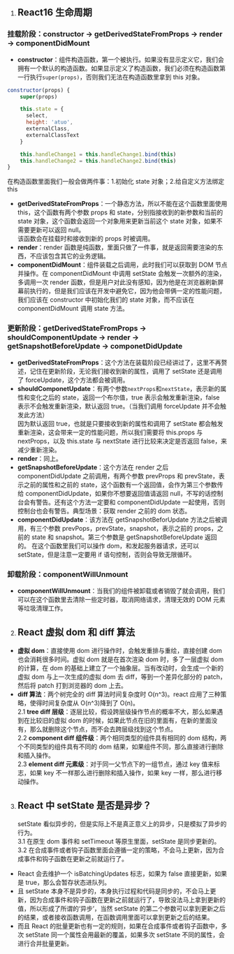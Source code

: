 1. ## React16 生命周期

### 挂载阶段：constructor -> getDerivedStateFromProps -> render -> componentDidMount

- **constructor**：组件构造函数，第一个被执行。如果没有显示定义它，我们会拥有一个默认的构造函数。如果显示定义了构造函数，我们必须在构造函数第一行执行`super(props)`，否则我们无法在构造函数里拿到 this 对象。

```js
constructor(props) {
    super(props)

    this.state = {
      select,
      height: 'atuo',
      externalClass,
      externalClassText
    }

    this.handleChange1 = this.handleChange1.bind(this)
    this.handleChange2 = this.handleChange2.bind(this)
}
```

在构造函数里面我们一般会做两件事：1.初始化 state 对象；2.给自定义方法绑定 this

- **getDerivedStateFromProps**：一个静态方法，所以不能在这个函数里面使用 this，这个函数有两个参数 props 和 state，分别指接收到的新参数和当前的 state 对象，这个函数会返回一个对象用来更新当前这个 state 对象，如果不需要更新可以返回 null。  
  该函数会在挂载时和接收到新的 props 时被调用。
- **render**：render 函数是纯函数，里面只做了一件事，就是返回需要渲染的东西，不应该包含其它的业务逻辑。
- **componentDidMount**：组件装载之后调用，此时我们可以获取到 DOM 节点并操作。在 componentDidMount 中调用 setState 会触发一次额外的渲染，多调用一次 render 函数，但是用户对此没有感知，因为他是在浏览器刷新屏幕前执行的，但是我们应该在开发中避免它，因为他会带俩一定的性能问题，我们应该在 constructor 中初始化我们的 state 对象，而不应该在 componentDidMount 调用 state 方法。

### 更新阶段：getDerivedStateFromProps -> shouldComponentUpdate -> render -> getSnapshotBeforeUpdate -> componetDidUpdate

- **getDerivedStateFromProps**：这个方法在装载阶段已经讲过了，这里不再赘述，记住在更新阶段，无论我们接收到新的属性，调用了 setState 还是调用了 forceUpdate，这个方法都会被调用。
- **shouldComponetUpdate**：有两个参数`nextProps`和`nextState`，表示新的属性和变化之后的 state，返回一个布尔值，true 表示会触发重新渲染，false 表示不会触发重新渲染，默认返回 true。（当我们调用 forceUpdate 并不会触发此方法）  
  因为默认返回 true，也就是只要接收到新的属性和调用了 setState 都会触发重新渲染，这会带来一定的性能问题，所以我们需要将 this.props 与 nextProps，以及 this.state 与 nextState 进行比较来决定是否返回 false，来减少重新渲染。
- **render**：同上。
- **getSnapshotBeforeUpdate**：这个方法在 render 之后 componentDidUpdate 之前调用，有两个参数 prevProps 和 prevState，表示之前的属性和之前的 state，这个函数有一个返回值，会作为第三个参数传给 componentDidUpdate，如果你不想要返回值请返回 null，不写的话控制台会有警告。还有这个方法一定要和 componentDidUpdate 一起使用，否则控制台也会有警告。典型场景：获取 render 之前的 dom 状态。
- **componentDidUpdate**：该方法在 getSnapshotBeforUpdate 方法之后被调用，有三个参数 prevPops，prevState，snapshot，表示之前的 props，之前的 state 和 snapshot。第三个参数是 getSnapshotBeforeUpdate 返回的。
  在这个函数里我们可以操作 dom，和发起服务器请求，还可以 setState，但是注意一定要用 if 语句控制，否则会导致无限循环。

### 卸载阶段：componentWillUnmount

- **componentWillUnmount**：当我们的组件被卸载或者销毁了就会调用，我们可以在这个函数里去清除一些定时器，取消网络请求，清理无效的 DOM 元素等垃圾清理工作。

2. ## React 虚拟 dom 和 diff 算法

- **虚拟 dom**：直接使用 dom 进行操作时，会触发重排与重绘，直接创建 dom 也会消耗很多时间。虚拟 dom 就是在首次渲染 dom 时，多了一层虚拟 dom 的计算，在 dom 的基础上建立了一个抽象层。当有改动时，会生成一个新的虚拟 dom 与上一次生成的虚拟 dom 去 diff，等到一个差异化部分的 patch，然后将 patch 打到浏览器的 dom 上去。
- **diff 算法**：两个树完全的 diff 算法时间复杂度时 O(n^3)。react 应用了三种策略，使得时间复杂度从 O(n^3)降到了 O(n)。  
  2.1 **tree diff 层级**：逐层比较，假设跨层级操作节点的概率不大，那么如果遇到在比较旧的虚拟 dom 的时候，如果此节点在旧的里面有，在新的里面没有，那么就删除这个节点，而不会去跨层级找到这个节点。  
  2.2 **component diff 组件级**：两个相同类型的组件具有相同的 dom 结构，两个不同类型的组件具有不同的 dom 结果，如果组件不同，那么直接进行删除和插入操作。  
  2.3 **element diff 元素级**：对于同一父节点下的一组节点，通过 key 值来标志，如果 key 不一样那么进行删除和插入操作，如果 key 一样，那么进行移动操作。

3. ## React 中 setState 是否是异步？
   setState 看似异步的，但是实际上不是真正意义上的异步，只是模拟了异步的行为。  
   3.1 在原生 dom 事件和 setTimeout 等原生里面，setState 是同步更新的。  
   3.2 在合成事件或者钩子函数里面会遵循一定的策略，不会马上更新，因为合成事件和钩子函数在更新之前就运行了。

- React 会去维护一个 isBatchingUpdates 标志，如果为 false 直接更新，如果是 true，那么会暂存状态进队列。
- 且 setState 本身不是异步的，本身执行过程和代码是同步的，不会马上更新，因为合成事件和钩子函数在更新之前就运行了，导致没法马上拿到更新的值，所以形成了所谓的‘异步’，当然 setState 的第二个参数可以拿到更新之后的结果，或者接收函数调用，在函数调用里面可以拿到更新之后的结果。
- 而且 React 的批量更新也有一定的规则，如果在合成事件或者钩子函数中，多次 setState 同一个属性会用最新的覆盖，如果多次 setState 不同的属性，会进行合并批量更新。
